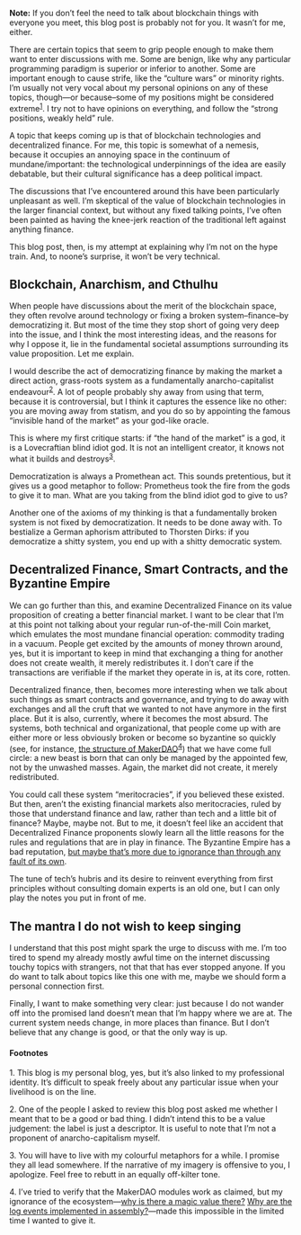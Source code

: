 **Note:** If you don’t feel the need to talk about blockchain things with
everyone you meet, this blog post is probably not for you. It wasn’t for me,
either.

There are certain topics that seem to grip people enough to make them want to
enter discussions with me. Some are benign, like why any particular programming
paradigm is superior or inferior to another. Some are important enough to cause
strife, like the “culture wars” or minority rights. I’m usually not very vocal
about my personal opinions on any of these topics, though—or because–some of my
positions might be considered extreme<sup><a href="#1">1</a></sup>. I try not
to have opinions on everything, and follow the “strong positions, weakly held”
rule.

A topic that keeps coming up is that of blockchain technologies and
decentralized finance. For me, this topic is somewhat of a nemesis, because it
occupies an annoying space in the continuum of mundane/important: the
technological underpinnings of the idea are easily debatable, but their
cultural significance has a deep political impact.

The discussions that I’ve encountered around this have been particularly
unpleasant as well. I’m skeptical of the value of blockchain technologies in
the larger financial context, but without any fixed talking points, I’ve often
been painted as having the knee-jerk reaction of the traditional left against
anything finance.

This blog post, then, is my attempt at explaining why I’m not on the hype
train. And, to noone’s surprise, it won’t be very technical.

## Blockchain, Anarchism, and Cthulhu

When people have discussions about the merit of the blockchain space, they
often revolve around technology or fixing a broken system–finance–by
democratizing it. But most of the time they stop short of going very deep into
the issue, and I think the most interesting ideas, and the reasons for why I
oppose it, lie in the fundamental societal assumptions surrounding its value
proposition. Let me explain.

I would describe the act of democratizing finance by making the market a direct
action, grass-roots system as a fundamentally anarcho-capitalist
endeavour<sup><a href="#2">2</a></sup>. A lot of people probably shy away from
using that term, because it is controversial, but I think it captures the
essence like no other: you are moving away from statism, and you do so by
appointing the famous “invisible hand of the market” as your god-like oracle.

This is where my first critique starts: if “the hand of the market” is a god, it
is a Lovecraftian blind idiot god. It is not an intelligent creator, it knows
not what it builds and destroys<sup><a href="#3">3</a></sup>.

Democratization is always a Promethean act. This sounds pretentious, but it
gives us a good metaphor to follow: Prometheus took the fire from the gods to
give it to man. What are you taking from the blind idiot god to give to us?

Another one of the axioms of my thinking is that a fundamentally broken system
is not fixed by democratization. It needs to be done away with. To bestialize
a German aphorism attributed to Thorsten Dirks: if you democratize a shitty
system, you end up with a shitty democratic system.

## Decentralized Finance, Smart Contracts, and the Byzantine Empire

We can go further than this, and examine Decentralized Finance on its value
proposition of creating a better financial market. I want to be clear that I’m
at this point not talking about your regular run-of-the-mill Coin market, which
emulates the most mundane financial operation: commodity trading in a vacuum.
People get excited by the amounts of money thrown around, yes, but it is
important to keep in mind that exchanging a thing for another does not create
wealth, it merely redistributes it. I don’t care if the transactions are
verifiable if the market they operate in is, at its core, rotten.

Decentralized finance, then, becomes more interesting when we talk about such
things as smart contracts and governance, and trying to do away with exchanges
and all the cruft that we wanted to not have anymore in the first place. But it
is also, currently, where it becomes the most absurd. The systems, both
technical and organizational, that people come up with are either more or less
obviously broken or become so byzantine so quickly (see, for instance, [the
structure of
MakerDAO](https://docs.makerdao.com/#the-maker-protocol-smart-contract-modules-system)<sup><a href="#4">4</a></sup>)
that we have come full circle: a new beast is born that can only be managed by the
appointed few, not by the unwashed masses. Again, the market did not create, it
merely redistributed.

You could call these system “meritocracies”, if you believed these existed. But
then, aren’t the existing financial markets also meritocracies, ruled by those
that understand finance and law, rather than tech and a little bit of finance?
Maybe, maybe not. But to me, it doesn’t feel like an accident that
Decentralized Finance proponents slowly learn all the little reasons for the
rules and regulations that are in play in finance. The Byzantine Empire has a
bad reputation, [but maybe that’s more due to ignorance than through any fault
of its own](https://aleteia.org/2018/11/13/why-are-complex-things-called-byzantine/).

The tune of tech’s hubris and its desire to reinvent everything from first
principles without consulting domain experts is an old one, but I can only play
the notes you put in front of me.

## The mantra I do not wish to keep singing

I understand that this post might spark the urge to discuss with me. I’m too
tired to spend my already mostly awful time on the internet discussing touchy
topics with strangers, not that that has ever stopped anyone. If you do want to
talk about topics like this one with me, maybe we should form a personal
connection first.

Finally, I want to make something very clear: just because I do not wander off
into the promised land doesn’t mean that I’m happy where we are at. The current
system needs change, in more places than finance. But I don’t believe that any
change is good, or that the only way is up.

#### Footnotes

<span id="1">1.</span> This blog is my personal blog, yes, but it’s also linked
to my professional identity. It’s difficult to speak freely about any particular
issue when your livelihood is on the line.

<span id="2">2.</span> One of the people I asked to review this blog post asked
me whether I meant that to be a good or bad thing. I didn’t intend this to be a
value judgement: the label is just a descriptor. It is useful to note that I’m
not a proponent of anarcho-capitalism myself.

<span id="3">3.</span> You will have to live with my colourful metaphors for a
                       while. I promise they all lead somewhere. If the
                       narrative of my imagery is offensive to you, I
                       apologize. Feel free to rebutt in an equally off-kilter
                       tone.

<span id="4">4.</span> I’ve tried to verify that the MakerDAO modules work as
claimed, but my ignorance of the ecosystem—[why is there a magic value
there?](https://github.com/dapphub/ds-chief/blob/master/src/chief.sol#L96)
[Why are the log events implemented in assembly?](https://github.com/makerdao/median/blob/master/src/median.sol#L29-L45)—made
this impossible in the limited time I wanted to give it.
